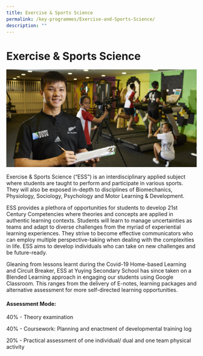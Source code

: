```yaml
---
title: Exercise & Sports Science
permalink: /key-programmes/Exercise-and-Sports-Science/
description: ""
---
```

Exercise & Sports Science
=========================

![](/images/Exercise.jpeg)

Exercise & Sports Science (“ESS”) is an interdisciplinary applied subject where students are taught to perform and participate in various sports. They will also be exposed in-depth to disciplines of Biomechanics, Physiology, Sociology, Psychology and Motor Learning & Development. 

  

ESS provides a plethora of opportunities for students to develop 21st Century Competencies where theories and concepts are applied in authentic learning contexts. Students will learn to manage uncertainties as teams and adapt to diverse challenges from the myriad of experiential learning experiences. They strive to become effective communicators who can employ multiple perspective-taking when dealing with the complexities in life. ESS aims to develop individuals who can take on new challenges and be future-ready.

  

Gleaning from lessons learnt during the Covid-19 Home-based Learning and Circuit Breaker, ESS at Yuying Secondary School has since taken on a Blended Learning approach in engaging our students using Google Classroom. This ranges from the delivery of E-notes, learning packages and alternative assessment for more self-directed learning opportunities.

  

#### Assessment Mode:

40% - Theory examination

40% - Coursework: Planning and enactment of developmental training log

20% - Practical assessment of one individual/ dual and one team physical activity